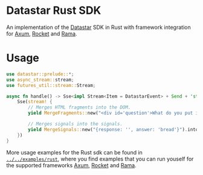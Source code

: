 # Datastar Rust SDK

An implementation of the [Datastar] SDK in Rust
with framework integration for [Axum], [Rocket] and [Rama].

# Usage

```rust
use datastar::prelude::*;
use async_stream::stream;
use futures_util::stream::Stream;

async fn handle() -> Sse<impl Stream<Item = DatastarEvent> + Send + 'static> {
    Sse(stream! {
        // Merges HTML fragments into the DOM.
        yield MergeFragments::new("<div id='question'>What do you put in a toaster?</div>").into();

        // Merges signals into the signals.
        yield MergeSignals::new("{response: '', answer: 'bread'}").into();
    })
}
```

More usage examples for the Rust sdk can be found in [`../../examples/rust`](../../examples/rust), where
you find examples that you can run youself for the supported
frameworks [Axum], [Rocket] and [Rama].

[Datastar]: https://data-star.dev
[Axum]: https://github.com/tokio-rs/axum
[Rocket]: https://github.com/rwf2/rocket
[Rama]: https://github.com/plabayo/rama
